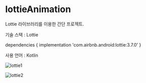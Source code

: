 # lottieAnimation

Lottie 라이브러리를 이용한 간단 프로젝트. 

기술 스택 : Lottie

dependencies {
    implementation 'com.airbnb.android:lottie:3.7.0'
    }
    
사용 언어 : Kotlin

![lottie1](https://user-images.githubusercontent.com/59818827/116840721-e9b05100-ac11-11eb-8f93-81ca8b3d7583.gif)

![lottie2](https://user-images.githubusercontent.com/59818827/116840845-50356f00-ac12-11eb-9b08-f2ce3795a163.gif)



